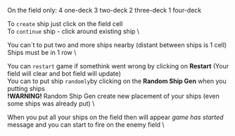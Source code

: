 On the field only:
4 one-deck
3 two-deck
2 three-deck
1 four-deck

To `create` ship just click on the field cell \
To `continue` ship - click around existing ship \

You can`t to put two and more ships nearby (distant between ships is 1 cell) \
Ships must be in 1 row \

You can `restart` game if somethink went wrong by clicking on **Restart** (Your field will clear and bot field will update)\
You can to put ship `randomly`by clicking on the **Random Ship Gen** when you putting ships \
**!WARNING!** Random Ship Gen create new placement of your ships (even some ships was already put) \

When you put all your ships on the field then will appear _game has started_ message and you can start to fire on the enemy field \


